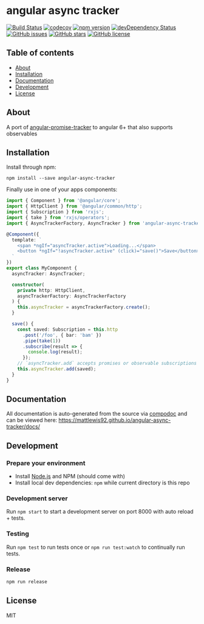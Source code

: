 # angular async tracker

[![Build Status](https://travis-ci.org/mattlewis92/angular-async-tracker.svg?branch=master)](https://travis-ci.org/mattlewis92/angular-async-tracker)
[![codecov](https://codecov.io/gh/mattlewis92/angular-async-tracker/branch/master/graph/badge.svg)](https://codecov.io/gh/mattlewis92/angular-async-tracker)
[![npm version](https://badge.fury.io/js/angular-async-tracker.svg)](http://badge.fury.io/js/angular-async-tracker)
[![devDependency Status](https://david-dm.org/mattlewis92/angular-async-tracker/dev-status.svg)](https://david-dm.org/mattlewis92/angular-async-tracker?type=dev)
[![GitHub issues](https://img.shields.io/github/issues/mattlewis92/angular-async-tracker.svg)](https://github.com/mattlewis92/angular-async-tracker/issues)
[![GitHub stars](https://img.shields.io/github/stars/mattlewis92/angular-async-tracker.svg)](https://github.com/mattlewis92/angular-async-tracker/stargazers)
[![GitHub license](https://img.shields.io/badge/license-MIT-blue.svg)](https://raw.githubusercontent.com/mattlewis92/angular-async-tracker/master/LICENSE)

## Table of contents

* [About](#about)
* [Installation](#installation)
* [Documentation](#documentation)
* [Development](#development)
* [License](#license)

## About

A port of [angular-promise-tracker](https://github.com/ajoslin/angular-promise-tracker) to angular 6+ that also supports observables

## Installation

Install through npm:

```
npm install --save angular-async-tracker
```

Finally use in one of your apps components:

```typescript
import { Component } from '@angular/core';
import { HttpClient } from '@angular/common/http';
import { Subscription } from 'rxjs';
import { take } from 'rxjs/operators';
import { AsyncTrackerFactory, AsyncTracker } from 'angular-async-tracker';

@Component({
  template: `
    <span *ngIf="asyncTracker.active">Loading...</span>
    <button *ngIf="!asyncTracker.active" (click)="save()">Save</button>
  `
})
export class MyComponent {
  asyncTracker: AsyncTracker;

  constructor(
    private http: HttpClient,
    asyncTrackerFactory: AsyncTrackerFactory
  ) {
    this.asyncTracker = asyncTrackerFactory.create();
  }

  save() {
    const saved: Subscription = this.http
      .post('/foo', { bar: 'bam' })
      .pipe(take(1))
      .subscribe(result => {
        console.log(result);
      });
    // `asyncTracker.add` accepts promises or observable subscriptions
    this.asyncTracker.add(saved);
  }
}
```

## Documentation

All documentation is auto-generated from the source via [compodoc](https://compodoc.github.io/compodoc/) and can be viewed here:
https://mattlewis92.github.io/angular-async-tracker/docs/

## Development

### Prepare your environment

* Install [Node.js](http://nodejs.org/) and NPM (should come with)
* Install local dev dependencies: `npm` while current directory is this repo

### Development server

Run `npm start` to start a development server on port 8000 with auto reload + tests.

### Testing

Run `npm test` to run tests once or `npm run test:watch` to continually run tests.

### Release

```bash
npm run release
```

## License

MIT
